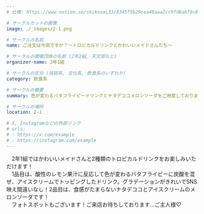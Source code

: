 ```yaml
---
# 仕様: https://www.notion.so/shikosai33/8345f5b29cea40aaa2cc9fd6ab79c6a6?pvs=4#5438a1577b604f39a67658a72f2283b8

# サークルカットの画像
image: ./_images/2-1.png

# サークルの名前
name: ご注文は今田ですか？～トロピカルドリンクとかわいいメイドさんたち～

# サークルの開催団体の名前 (2年2組, 天文部など)
organizer-name: 2年1組

# サークルの区分 (技術系, 文化系, 飲食系のいずれか)
category: 飲食系

# サークルの概要
summary: 色が変わるバタフライピードリンクとナタデココメロンソーダをご用意しております!

# サークルの場所
location: 2-1

# X, Instagramなどの外部リンク
# urls:
# - https://x.com/example
# - https://instagram.com/example
---
```

<p class="text-base font-Dela text-mauve-11">
　2年1組ではかわいいメイドさんと2種類のトロピカルドリンクをお楽しみいただけます！<br>　1品目は、酸性のレモン果汁に反応して色が変わるバタフライピーに炭酸を混ぜ、アイスクリームでトッピングしたドリンク。グラデーションがきれいでSNS映え間違いなし！2品目は、食感がたまらないナタデココとアイスクリームのメロンソーダです！<br>　フォトスポットもございます！ご来店お待ちしております…ご主人様♡</p>
